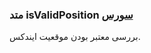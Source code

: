 <h3>
متد isValidPosition
<a class="ext-link" href="module-classes_Matrix.html#line98" >سورس</a>
</h3>
بررسی معتبر بودن موقعیت ایندکس.
